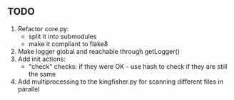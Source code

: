 ## TODO
1. Refactor core.py: 
    * split it into submodules
    * make it compliant to flake8
2. Make logger global and reachable through getLogger()
3. Add init actions:
    * "check" checks: if they were OK - use hash to check if they are still the same
4. Add multiprocessing to the kingfisher.py for scanning different files in parallel

